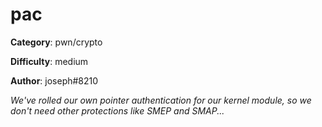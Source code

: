 pac
============

**Category**: pwn/crypto

**Difficulty**: medium

**Author**: joseph#8210

_We've rolled our own pointer authentication for our kernel module, so we don't need other protections like SMEP and SMAP..._
